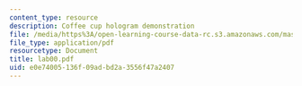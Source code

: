 ```yaml
---
content_type: resource
description: Coffee cup hologram demonstration
file: /media/https%3A/open-learning-course-data-rc.s3.amazonaws.com/mas-450-holographic-imaging-spring-2003/e0e74005136f09adbd2a3556f47a2407_lab00.pdf
file_type: application/pdf
resourcetype: Document
title: lab00.pdf
uid: e0e74005-136f-09ad-bd2a-3556f47a2407
---
```

